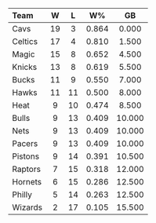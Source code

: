 | Team                             |  W  |  L  |  W%   |   GB   |
|:---------------------------------|:---:|:---:|:-----:|:------:|
| [](/r/clevelandcavs) Cavs        | 19  |  3  | 0.864 | 0.000  |
| [](/r/bostonceltics) Celtics     | 17  |  4  | 0.810 | 1.500  |
| [](/r/orlandomagic) Magic        | 15  |  8  | 0.652 | 4.500  |
| [](/r/nyknicks) Knicks           | 13  |  8  | 0.619 | 5.500  |
| [](/r/mkebucks) Bucks            | 11  |  9  | 0.550 | 7.000  |
| [](/r/atlantahawks) Hawks        | 11  | 11  | 0.500 | 8.000  |
| [](/r/heat) Heat                 |  9  | 10  | 0.474 | 8.500  |
| [](/r/chicagobulls) Bulls        |  9  | 13  | 0.409 | 10.000 |
| [](/r/gonets) Nets               |  9  | 13  | 0.409 | 10.000 |
| [](/r/pacers) Pacers             |  9  | 13  | 0.409 | 10.000 |
| [](/r/detroitpistons) Pistons    |  9  | 14  | 0.391 | 10.500 |
| [](/r/torontoraptors) Raptors    |  7  | 15  | 0.318 | 12.000 |
| [](/r/charlottehornets) Hornets  |  6  | 15  | 0.286 | 12.500 |
| [](/r/sixers) Philly             |  5  | 14  | 0.263 | 12.500 |
| [](/r/washingtonwizards) Wizards |  2  | 17  | 0.105 | 15.500 |